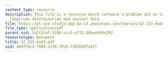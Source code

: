 ```yaml
---
content_type: resource
description: This file is a resource which contains a problem set on latitude and
  longitude determination and sextant data.
file: https://ol-ocw-studio-app-qa.s3.amazonaws.com/courses/12-215-modern-navigation-fall-2006/a6075dc2f680a73879c6f329810fa91f_12_215_hw02.pdf
file_type: application/pdf
parent_uid: 2a2c2cef-5186-ccc5-e731-56bee588a29d
resourcetype: Document
title: 12_215_hw02.pdf
uid: a6075dc2-f680-a738-79c6-f329810fa91f
---
```

